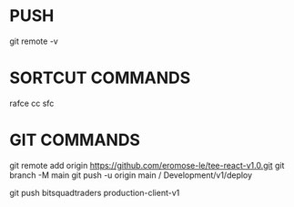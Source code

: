 # PUSH

git remote -v

# SORTCUT COMMANDS

rafce
cc
sfc

# GIT COMMANDS

git remote add origin https://github.com/eromose-le/tee-react-v1.0.git
git branch -M main
git push -u origin main
/
Development/v1/deploy

git push bitsquadtraders production-client-v1
